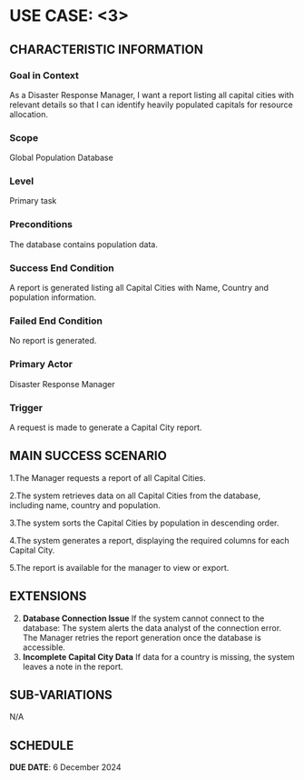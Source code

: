 # USE CASE: <3> <Capital City Report>

## CHARACTERISTIC INFORMATION

### Goal in Context

As a Disaster Response Manager, I want a report listing all capital cities with relevant details so that I can identify heavily populated capitals for resource allocation.

### Scope

Global Population Database

### Level

Primary task

### Preconditions

The database contains population data.

### Success End Condition

A report is generated listing all Capital Cities with Name, Country and population information.

### Failed End Condition

No report is generated.

### Primary Actor

Disaster Response Manager

### Trigger

A request is made to generate a Capital City report.

## MAIN SUCCESS SCENARIO

1.The Manager requests a report of all Capital Cities.

2.The system retrieves data on all Capital Cities from the database, including name, country and population.

3.The system sorts the Capital Cities by population in descending order.

4.The system generates a report, displaying the required columns for each Capital City.

5.The report is available for the manager to view or export.

## EXTENSIONS

2. **Database Connection Issue**
    If the system cannot connect to the database:
    The system alerts the data analyst of the connection error.
    The Manager retries the report generation once the database is accessible.
4. **Incomplete Capital City Data**
    If data for a country is missing, the system leaves a note in the report.

## SUB-VARIATIONS

N/A

## SCHEDULE

**DUE DATE**: 6 December 2024
